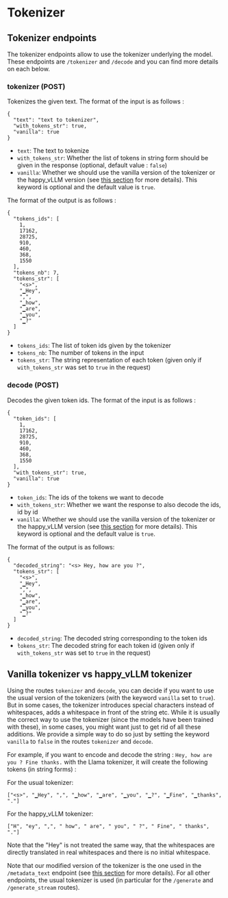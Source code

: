 # Tokenizer

## Tokenizer endpoints

The tokenizer endpoints allow to use the tokenizer underlying the model. These endpoints are `/tokenizer` and `/decode` and you can find more details on each below.

### tokenizer (POST)

Tokenizes the given text. The format of the input is as follows :

```
{
  "text": "text to tokenizer",
  "with_tokens_str": true,
  "vanilla": true
}
```

 - `text`: The text to tokenize
 - `with_tokens_str`: Whether the list of tokens in string form should be given in the response (optional, default value : `false`)
 - `vanilla`: Whether we should use the vanilla version of the tokenizer or the happy_vLLM version (see [this section](#vanilla-tokenizer-vs-happy_vllm-tokenizer) for more details). This keyword is optional and the default value is `true`.

The format of the output is as follows :

```
{
  "tokens_ids": [
    1,
    17162,
    28725,
    910,
    460,
    368,
    1550
  ],
  "tokens_nb": 7,
  "tokens_str": [
    "<s>",
    "▁Hey",
    ",",
    "▁how",
    "▁are",
    "▁you",
    "▁?"
  ]
}
```

 - `tokens_ids`: The list of token ids given by the tokenizer
 - `tokens_nb`: The number of tokens in the input
 - `tokens_str`: The string representation of each token (given only if `with_tokens_str` was set to `true` in the request)

### decode (POST)

Decodes the given token ids. The format of the input is as follows :

```
{
  "token_ids": [
    1,
    17162,
    28725,
    910,
    460,
    368,
    1550
  ],
  "with_tokens_str": true,
  "vanilla": true
}
```

 - `token_ids`: The ids of the tokens we want to decode
 - `with_tokens_str`: Whether we want the response to also decode the ids, id by id
 - `vanilla`: Whether we should use the vanilla version of the tokenizer or the happy_vLLM version (see [this section](#vanilla-tokenizer-vs-happy_vllm-tokenizer) for more details). This keyword is optional and the default value is `true`.

The format of the output is as follows:

```
{
  "decoded_string": "<s> Hey, how are you ?",
  "tokens_str": [
    "<s>",
    "▁Hey",
    ",",
    "▁how",
    "▁are",
    "▁you",
    "▁?"
  ]
}
```

 - `decoded_string`: The decoded string corresponding to the token ids
 - ̀`tokens_str`: The decoded string for each token id (given only if `with_tokens_str` was set to `true` in the request)

## Vanilla tokenizer vs happy_vLLM tokenizer

Using the routes `tokenizer` and `decode`, you can decide if you want to use the usual version of the tokenizers (with the keyword `vanilla` set to `true`). But in some cases, the tokenizer introduces special characters instead of whitespaces, adds a whitespace in front of the string etc. While it is usually the correct way to use the tokenizer (since the models have been trained with these), in some cases, you might want just to get rid of all these additions. We provide a simple way to do so just by setting the keyword `vanilla` to `false` in the routes `tokenizer` and `decode`.

For example, if you want to encode and decode the string : `Hey, how are you ? Fine thanks.` with the Llama tokenizer, it will create the following tokens (in string forms) : 

For the usual tokenizer:

`["<s>", "▁Hey", ",", "▁how", "▁are", "▁you", "▁?", "▁Fine", "▁thanks", "."]` 

For the happy_vLLM tokenizer:

`["H", "ey", ",", " how", " are", " you", " ?", " Fine", " thanks", "."]`

 Note that the "Hey" is not treated the same way, that the whitespaces are directly translated in real whitespaces and there is no initial whitespace.

Note that our modified version of the tokenizer is the one used in the `/metadata_text` endpoint (see [this section](data_manipulation.md#metadata_text-post) for more details). For all other endpoints, the usual tokenizer is used (in particular for the `/generate` and `/generate_stream` routes).